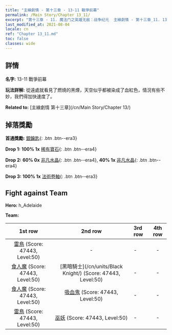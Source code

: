 ```yaml
---
title: "主線劇情 - 第十三章 - 13-11 戰爭前幕"
permalink: /Main Story/Chapter 13_11/
excerpt: "第十三章 - 11. 魔法门之英雄无敌：战争纪元  主線劇情 - 第十三章_11. 13-11 戰爭前幕"
last_modified_at: 2021-08-04
locale: cn
ref: "Chapter 13_11.md"
toc: false
classes: wide
---
```


## 詳情

 **名字:** 13-11 戰爭前幕

 **玩法詳解:** 從遠處就看見了燃燒的黑煙，天空似乎都被染成了血紅色，情況有些不妙，我們得加快速度了。

 **Related to:** [主線劇情 第十三章](/cn/Main Story/Chapter 13/)

## 掉落獎勵

 **首通獎勵:** [銀鑰匙](/cn/Items/con_693/){: .btn .btn--era3}

 **Drop 1:** **100% 1x** [稀有寶石](/cn/Items/mat_44/){: .btn .btn--era4}

 **Drop 2:** **60% 0x** [非凡水晶](/cn/Items/mat_38/){: .btn .btn--era4}, **40% 1x** [非凡水晶](/cn/Items/mat_38/){: .btn .btn--era4}

 **Drop 3:** **100% 1x** [法術卷軸](/cn/Items/con_694/){: .btn .btn--era3}


## Fight against Team
 **Hero:** h_Adelaide

 **Team:**


  | 1st row | 2nd row | 3rd row | 4th row |
  |:----:|:----:|:----|:----:|
  | [雷鳥](/cn/units/Roc/) (Score: 47443, Level:50)  | - | - | - |
  | [食人魔](/cn/units/Ogre/) (Score: 47443, Level:50)  | [黑暗騎士](/cn/units/Black Knight/) (Score: 47443, Level:50)  | - | - |
  | [食人魔](/cn/units/Ogre/) (Score: 47443, Level:50)  | [吸血鬼](/cn/units/Vampire/) (Score: 47443, Level:50)  | - | - |
  | [雷鳥](/cn/units/Roc/) (Score: 47443, Level:50)  | [巫妖](/cn/units/Lich/) (Score: 47443, Level:50)  | - | - |


